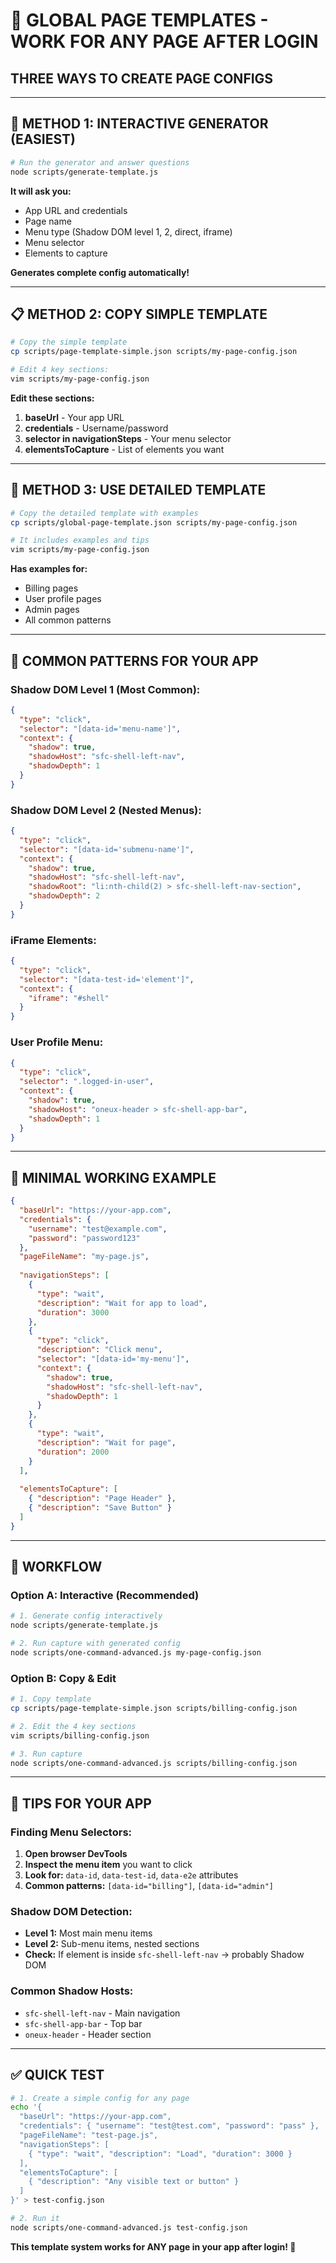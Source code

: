 # 🎯 GLOBAL PAGE TEMPLATES - WORK FOR ANY PAGE AFTER LOGIN

## **THREE WAYS TO CREATE PAGE CONFIGS**

---

## 🚀 **METHOD 1: INTERACTIVE GENERATOR (EASIEST)**

```bash
# Run the generator and answer questions
node scripts/generate-template.js
```

**It will ask you:**
- App URL and credentials
- Page name 
- Menu type (Shadow DOM level 1, 2, direct, iframe)
- Menu selector
- Elements to capture

**Generates complete config automatically!**

---

## 📋 **METHOD 2: COPY SIMPLE TEMPLATE**

```bash
# Copy the simple template
cp scripts/page-template-simple.json scripts/my-page-config.json

# Edit 4 key sections:
vim scripts/my-page-config.json
```

**Edit these sections:**
1. **baseUrl** - Your app URL
2. **credentials** - Username/password  
3. **selector in navigationSteps** - Your menu selector
4. **elementsToCapture** - List of elements you want

---

## 🔧 **METHOD 3: USE DETAILED TEMPLATE**

```bash
# Copy the detailed template with examples
cp scripts/global-page-template.json scripts/my-page-config.json

# It includes examples and tips
vim scripts/my-page-config.json
```

**Has examples for:**
- Billing pages
- User profile pages  
- Admin pages
- All common patterns

---

## 🎯 **COMMON PATTERNS FOR YOUR APP**

### **Shadow DOM Level 1 (Most Common):**
```json
{
  "type": "click",
  "selector": "[data-id='menu-name']",
  "context": {
    "shadow": true,
    "shadowHost": "sfc-shell-left-nav",
    "shadowDepth": 1
  }
}
```

### **Shadow DOM Level 2 (Nested Menus):**
```json
{
  "type": "click", 
  "selector": "[data-id='submenu-name']",
  "context": {
    "shadow": true,
    "shadowHost": "sfc-shell-left-nav",
    "shadowRoot": "li:nth-child(2) > sfc-shell-left-nav-section",
    "shadowDepth": 2
  }
}
```

### **iFrame Elements:**
```json
{
  "type": "click",
  "selector": "[data-test-id='element']", 
  "context": {
    "iframe": "#shell"
  }
}
```

### **User Profile Menu:**
```json
{
  "type": "click",
  "selector": ".logged-in-user",
  "context": {
    "shadow": true,
    "shadowHost": "oneux-header > sfc-shell-app-bar", 
    "shadowDepth": 1
  }
}
```

---

## 📝 **MINIMAL WORKING EXAMPLE**

```json
{
  "baseUrl": "https://your-app.com",
  "credentials": {
    "username": "test@example.com",
    "password": "password123"
  },
  "pageFileName": "my-page.js",
  
  "navigationSteps": [
    {
      "type": "wait",
      "description": "Wait for app to load", 
      "duration": 3000
    },
    {
      "type": "click",
      "description": "Click menu",
      "selector": "[data-id='my-menu']",
      "context": {
        "shadow": true,
        "shadowHost": "sfc-shell-left-nav",
        "shadowDepth": 1
      }
    },
    {
      "type": "wait",
      "description": "Wait for page", 
      "duration": 2000
    }
  ],
  
  "elementsToCapture": [
    { "description": "Page Header" },
    { "description": "Save Button" }
  ]
}
```

---

## 🚀 **WORKFLOW**

### **Option A: Interactive (Recommended)**
```bash
# 1. Generate config interactively
node scripts/generate-template.js

# 2. Run capture with generated config  
node scripts/one-command-advanced.js my-page-config.json
```

### **Option B: Copy & Edit**
```bash
# 1. Copy template
cp scripts/page-template-simple.json scripts/billing-config.json

# 2. Edit the 4 key sections
vim scripts/billing-config.json

# 3. Run capture
node scripts/one-command-advanced.js scripts/billing-config.json
```

---

## 🎯 **TIPS FOR YOUR APP**

### **Finding Menu Selectors:**
1. **Open browser DevTools**
2. **Inspect the menu item** you want to click
3. **Look for:** `data-id`, `data-test-id`, `data-e2e` attributes
4. **Common patterns:** `[data-id="billing"]`, `[data-id="admin"]`

### **Shadow DOM Detection:**
- **Level 1:** Most main menu items  
- **Level 2:** Sub-menu items, nested sections
- **Check:** If element is inside `sfc-shell-left-nav` → probably Shadow DOM

### **Common Shadow Hosts:**
- `sfc-shell-left-nav` - Main navigation
- `sfc-shell-app-bar` - Top bar  
- `oneux-header` - Header section

---

## ✅ **QUICK TEST**

```bash
# 1. Create a simple config for any page
echo '{
  "baseUrl": "https://your-app.com",
  "credentials": { "username": "test@test.com", "password": "pass" },
  "pageFileName": "test-page.js", 
  "navigationSteps": [
    { "type": "wait", "description": "Load", "duration": 3000 }
  ],
  "elementsToCapture": [
    { "description": "Any visible text or button" }
  ]
}' > test-config.json

# 2. Run it
node scripts/one-command-advanced.js test-config.json
```

**This template system works for ANY page in your app after login! 🚀**
